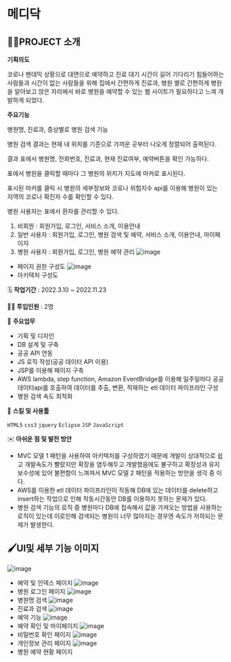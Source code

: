 # 메디닥

## 👩‍🏫PROJECT 소개

**기획의도**

코로나 팬데믹 상황으로 대면으로 예약하고 진료 대기 시간이 길어 기다리기 힘들어하는 사람들과 시간이 없는 사람들을 위해 집에서 간편하게 진료과, 병원 별로 간편하게 병원을 알아보고 앉은 자리에서 바로 병원을 예약할 수 있는 웹 사이트가 필요하다고 느껴 개발하게 되었다.

**주요기능**

병원명, 진료과, 증상별로 병원 검색 기능

병원 검색 결과는 현재 내 위치를 기준으로 가까운 곳부터 나오게 정렬되어 출력된다.

결과 표에서 병원명, 전화번호, 진료과, 현재 진료여부, 예약버튼을 확인 가능하다.

표에서 병원을 클릭할 때마다 그 병원의 위치가 지도에 마커로 표시된다.

표시된 마커를 클릭 시 병원의 세부정보와 코로나 위험지수 api를 이용해 병원이 있는 지역의 코로나 확진자 수를 확인할 수 있다.

병원 사용자는 표에서 환자를 관리할 수 있다.

1. 비회원 :   회원가입, 로그인,  서비스 소개, 이용안내
2. 일반 사용자 :  회원가입, 로그인, 병원 검색 및 예약,  서비스 소개, 이용안내, 마이페이지
3. 병원 사용자 :  회원가입, 로그인, 병원 예약 관리
![image](https://user-images.githubusercontent.com/111633448/207910373-276d9c59-ab0b-4ab4-8033-da48647b87e8.png)
* 페이지 권한 구성도
![image](https://user-images.githubusercontent.com/111633448/207907969-aa2b631d-40b0-4a23-a721-74ed20f206af.png)
* 아키텍처 구성도

🗓️ **작업기간** : 2022.3.10 ~ 2022.11.23

👨‍💻 **투입인원** : 2명

📒 **주요업무** 

- 기획 및 디자인
- DB 설계 및 구축
- 공공 API 연동
- JS 로직 작성(공공 데이터 API 이용)
- JSP를 이용해 페이지 구축
- AWS lambda, step function, Amazon EventBridge를 이용해 일주일마다 공공데이터api를 호출하여 데이터를 추출, 변환, 적재하는 etl 데이터 파이프라인 구성
- 병원 검색 속도 최적화

🌱 **스킬 및 사용툴**

`HTML5` `css3` `jquery` `Eclipse` `JSP` `JavaScript`

✉️ **아쉬운 점 및 발전 방안**
* MVC 모델 1 패턴을 사용하여 아키텍처를 구성하였기 때문에 개발이 상대적으로 쉽고 개발속도가 빨랐지만 확장을 염두해두고 개발했음에도 불구하고 확장성과 유지보수성에 있어 불편함이 느껴져서 MVC 모델 2 패턴을 적용하는 방안을 생각 중 이다.
* AWS를 이용한 etl 데이터 파이프라인이 작동해 DB에 있는 데이터를 delete하고 insert하는 작업으로 인해 작동시간동안 DB를 이용하지 못하는 문제가 있다.
* 병원 검색 기능의 로직 중 병원마다 DB에 접속해서 값을 가져오는 방법을 사용하는 로직이 있는데 이로인해 검색되는 병원이 너무 많아지는 경우엔 속도가 저하되는 문제가 발생한다.

## 🖌️UI및 세부 기능 이미지 
![image](https://user-images.githubusercontent.com/111633448/207901347-943c41bf-71f1-4436-89d5-0c5714e2eb65.png)
* 예약 및 인덱스 페이지
![image](https://user-images.githubusercontent.com/111633448/207902451-0a8ec1b6-ee75-4018-a52e-24b67b98aff0.png)
* 병원 로그인 페이지
![image](https://user-images.githubusercontent.com/111633448/207909744-07465716-cb5d-4c13-9bcd-a58569cd993d.png)
* 병원명 검색
![image](https://user-images.githubusercontent.com/111633448/207909973-c4adbbbe-067c-4579-8a78-c19f68b9cf9c.png)
* 진료과 검색
![image](https://user-images.githubusercontent.com/111633448/207909994-99456c17-66f3-402d-96c7-156652af0daa.png)
* 예약 기능
![image](https://user-images.githubusercontent.com/111633448/207901848-314c9b79-2981-42d2-8043-d82bad891ed9.png)
* 예약 확인 및 마이페이지
![image](https://user-images.githubusercontent.com/111633448/207901943-ed275c04-433a-47e5-9e56-34a79c5c0f0a.png)
* 비밀번호 확인 페이지
![image](https://user-images.githubusercontent.com/111633448/207902019-9ff146d2-0622-47bb-bac0-f8aaeb1a1e78.png)
* 개인정보 관리 페이지
![image](https://user-images.githubusercontent.com/111633448/207902358-774022b6-b3c7-4789-b79a-ad28a68e10dd.png)
* 병원 예약 현황 페이지
